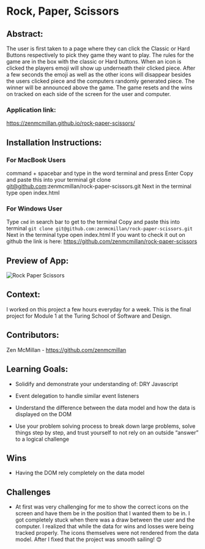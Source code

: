 # Rock, Paper, Scissors

## Abstract: 

The user is first taken to a page where they can click the Classic or Hard Buttons respectively to pick they game they want to play. The rules for the game are in the box with the classic or Hard buttons. When an icon is clicked the players emoji will show up underneath their clicked piece.   After a few seconds the emoji as well as the other icons will disappear besides the users clicked piece and the computers randomly generated piece. The winner will be announced above the game. The game resets and the wins on tracked on each side of the screen for the user and computer.

### Application link:

<https://zenmcmillan.github.io/rock-paper-scissors/>

## Installation Instructions:

### For MacBook Users

command + spacebar and type in the word terminal and press Enter
Copy and paste this into your terminal git clone git@github.com:zenmcmillan/rock-paper-scissors.git
Next in the terminal type open index.html

### For Windows User

Type `cmd` in search bar to get to the terminal
Copy and paste this into terminal `git clone git@github.com:zenmcmillan/rock-paper-scissors.git`
Next in the terminal type open index.html
If you want to check it out on github the link is here: https://github.com/zenmcmillan/rock-paper-scissors

## Preview of App:

![Rock Paper Scissors](https://github.com/zenmcmillan/rock-paper-scissors/assets/121205752/43574cf9-016e-4070-b302-bea0bb1ad95b)

## Context:

I worked on this project a few hours everyday for a week. This is the final project for Module 1 at the Turing School of Software and Design.

## Contributors:

Zen McMillan - https://github.com/zenmcmillan

## Learning Goals:

* Solidify and demonstrate your understanding of: DRY Javascript

* Event delegation to handle similar event listeners

* Understand the difference between the data model    and how the data is displayed on the DOM

* Use your problem solving process to break down large problems, solve things step by step, and trust yourself to not rely on an outside “answer” to a logical challenge

## Wins

* Having the DOM rely completely on the data model

## Challenges

* At first was very challenging for me to show the correct icons on the screen and have them be in the position that I wanted them to be in. I got completely stuck when there was a draw between the user and the computer. I realized that while the data for wins and losses were being tracked properly. The icons themselves were not rendered from the data model. After I fixed that the project was smooth sailing! 😊
